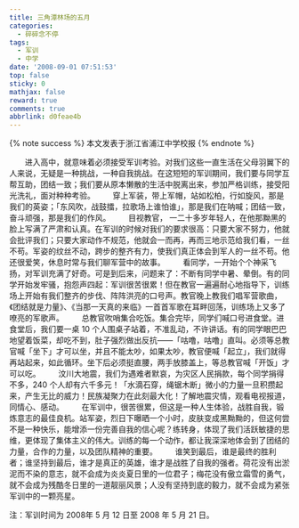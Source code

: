 ```yaml
---
title: 三角潭林场的五月
categories:
  - 碎碎念不停
tags:
  - 军训
  - 中学
date: '2008-09-01 07:51:53'
top: false
sticky: 0
mathjax: false
reward: true
comments: true
abbrlink: d0feae4b
---
```

{% note success %} 本文发表于浙江省浦江中学校报 {% endnote %}

　　进入高中，就意味着必须接受军训考验。对我们这些一直生活在父母羽翼下的人来说，无疑是一种挑战，一种自我挑战。在这短短的军训期间，我们要与同学互帮互助，团结一致；我们要从原本懒散的生活中脱离出来，参加严格训练，接受阳光洗礼，面对种种考验。<!-- more -->
　　穿上军装，带上军帽，站如松柏，行如旋风，那是我们的英姿；「东风吹，战鼓擂，拉歌场上谁怕谁」，那是我们在呐喊；团结一致，奋斗顽强，那是我们的作风。
　　目视教官， 一二十多岁年轻人，在他那黝黑的脸上写满了严肃和认真。在军训的时候对我们的要求很高：只要大家不努力，他就会批评我们；只要大家动作不规范，他就会一而再，再而三地示范给我们看，一丝不苟。军姿的纹丝不动，跨步的整齐有力，使我们真正体会到军人的一丝不苟。他还很爱笑，休息时常与我们聊军营中的故事。
　　看同学，一开始个个神采飞扬，对军训充满了好奇。可是到后来，问题来了：不断有同学中暑、晕倒。有的同学开始发牢骚，抱怨声四起：军训很苦很累！但在教官一遍遍耐心地指导下，训练场上开始有我们整齐的步伐、阵阵洪亮的口号声。教官晚上教我们唱军营歌曲，《团结就是力量》、《当那一天真的来临》一首首军歌在耳畔回荡，训练场上又多了嘹亮的军歌声。
　　总教官吹哨集合吃饭。集合完毕，同学们喊口号进食堂。进食堂后，我们要一桌 10 个人围桌子站着，不准乱动，不许讲话。有的同学眼巴巴地望着饭菜，却吃不到，肚子强烈做出反抗——「咕噜，咕噜」直叫。必须等总教官喊「坐下」才可以坐，并且不能太吵，如果太吵，教官便喊「起立」，我们就得再站起来，如此循环。坐下后必须挺直腰，两手放膝盖上，等总教官喊「开饭」才可以吃。
　　汶川大地震，我们为遇难者默哀，为灾区人民捐款，每个同学捐得不多，240 个人却有六千多元！「水滴石穿，绳锯木断」微小的力量一旦积攒起来，产生无比的威力！民族凝聚力在此刻最大化！了解地震灾情，观看电视报道，同情心、感动。
　　在军训中，很苦很累，但这是一种人生体验，战胜自我，锻炼意志的最佳良机。站军姿，烈日下曝晒一个小时，皮肤变成黑黝黝的，但这何尝不是一种快乐，能增添一份完善自我的信心呢？练转身，体现了我们活跃敏捷的思维，更体现了集体主义的伟大。训练的每一个动作，都让我深深地体会到了团结的力量，合作的力量，以及团队精神的重要。
　　谁笑到最后，谁是最终的胜利者；谁坚持到最后，谁才是真正的英雄，谁才是战胜了自我的强者。荷花没有出淤泥而不染的意志，就不会成为炎炎夏日里的一位君子；梅花没有傲立霜雪的勇气，就不会成为残酷冬日里的一道靓丽风景；人没有坚持到底的毅力，就不会成为紧张军训中的一颗亮星。

注：军训时间为 2008年 5 月 12 日至 2008 年 5 月 21 日。
